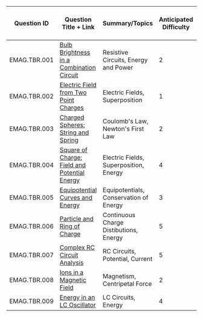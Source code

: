 | Question ID | Question Title + Link | Summary/Topics | Anticipated Difficulty | Scoring Rubric Link | Solved Out Copy Link | Applicable to P2? |
| --- | --- | --- | --- | --- | --- | --- |
| EMAG.TBR.001 | [Bulb Brightness in a Combination Circuit](https://docs.google.com/document/d/1qmPrjoFeeFfmqxZa-US5se4ny98jc1xDSIKAnxV5V2w/edit?usp=sharing) | Resistive Circuits, Energy and Power | 2 | [Scoring Guidelines](https://drive.google.com/open?id=1UIOF3xto26FKSVf6XSJ7nHoFgZ6a1W3kqN6ezBhMXp0&usp=drive_copy) | [Solutions](https://drive.google.com/open?id=1ddjXisHzYccsWR3q5EJdROqOGeVGC9vX&usp=drive_copy) | True |
| EMAG.TBR.002 | [Electric Field from Two Point Charges](https://docs.google.com/document/d/1K_DfK7Xz5xxD56rI6q-tdDMEpvORecz3i6WO8ZZxurY/edit?usp=sharing) | Electric Fields, Superposition | 1 | [Scoring Guidelines](https://drive.google.com/open?id=1Xaqo0Yrf_mVWbMnh5TSj2WNvT1KdDGYGaHX_gMUv5IM&usp=drive_copy) | [Solutions](https://drive.google.com/open?id=1gEL_fOpgIUje1umMAqeJKPw4jJszHzRo&usp=drive_copy) | True |
| EMAG.TBR.003 | [Charged Spheres: String and Spring](https://docs.google.com/document/d/1MoR9pk1Jdl4DC2o291wIHnrEGVxKLdCWZLmEIQ7xUMM/edit?usp=drive_link) | Coulomb's Law, Newton's First Law | 2 | [Scoring Guidelines](https://drive.google.com/open?id=1OlXlJxQQLL42hIbDk8-sREG_vogx9EvFd-THNHdkMLQ&usp=drive_copy) | [Solutions](https://drive.google.com/open?id=1towVKXuXDWNVLgROA67qUtMAvhCD4xz9&usp=drive_copy) | True |
| EMAG.TBR.004 | [Square of Charge: Field and Potential Energy](https://docs.google.com/document/d/1bOn0qZhD6n_VtQOK51alI_ZP4mWMVbuFaVSyL-Ci7HI/edit?usp=sharing) | Electric Fields, Superposition, Energy | 4 | [Scoring Guidelines](https://drive.google.com/open?id=1JCkeeJXG_QbBRrnWB75lQ9w5ce9651fjDJk4lzml2s0&usp=drive_copy) | [Solutions](https://drive.google.com/open?id=193WP-yXRwxseSh2CswFz8-g9m_7PTDiC&usp=drive_copy) | True |
| EMAG.TBR.005 | [Equipotential Curves and Energy](https://docs.google.com/document/d/1YHApLfAPimfdMcAPCjdbUCWyH50RMt5hSsG3ovW9KBQ/edit?usp=sharing) | Equipotentials, Conservation of Energy | 3 | [Scoring Guidelines](https://drive.google.com/open?id=1whsrubl87vnLngyfd00M5KyeoOVsGEAwIh2Pis4E0ds&usp=drive_copy) | [Solutions](https://drive.google.com/open?id=1GPlm5wVqZEbj0PXEbcxyCdAYA6io9U8O&usp=drive_copy) | True |
| EMAG.TBR.006 | [Particle and Ring of Charge](https://docs.google.com/document/d/1NmcMzUuPfhflqFtrpaT_06jJo44esOd3v3YpS76vXpI/edit?usp=sharing) | Continuous Charge Distibutions, Energy | 5 | [Scoring Guidelines](https://drive.google.com/open?id=1_9gLH4c-SdNGBeCzqX9oOW7K9xKIH5dZ87nkkd8NPag&usp=drive_copy) | [Solutions](https://drive.google.com/open?id=1METQ_UdINa7NyxXm276_baXypTNyePW6&usp=drive_copy) | False |
| EMAG.TBR.007 | [Complex RC Circuit Analysis](https://docs.google.com/document/d/12zZbKJIcpOsYfV2TuezUxwvgpT5pSNj6rmBT_dLDzLE/edit?usp=sharing) | RC Circuits, Potential, Current | 5 | [Scoring Guidelines](https://drive.google.com/open?id=1v0OWFeGHPWI56-pXfmo0IeuF4SHahlrpUc9IxULCGlM&usp=drive_copy) | [Solutions](https://drive.google.com/open?id=1V5kpsD-hKqh2sWehP2S2P4KlQxROMYer&usp=drive_copy) | False |
| EMAG.TBR.008 | [Ions in a Magnetic Field](https://docs.google.com/document/d/1Bj0y2WRXgH_Jr7izje3j6XIAKHblTnXmmy38OMhqvxQ/edit?usp=sharing) | Magnetism, Centripetal Force | 2 | [Scoring Guidelines](https://drive.google.com/open?id=1_OoZq0l61_xFA5aAxIuQI44jRQypdbqAzs3w2-xfm1w&usp=drive_copy) | [Solutions](https://drive.google.com/open?id=19MNWd9UAq2W3FvdkGmrJ__j0eoe5lUT2&usp=drive_copy) | True |
| EMAG.TBR.009 | [Energy in an LC Oscillator](https://docs.google.com/document/d/19M_46xJHflyeDfbo7HMk0tG9Oh9bkIB1Eq4DFbDEK8M/edit?usp=drive_link) | LC Circuits, Energy | 4 | [Scoring Guidelines](https://drive.google.com/open?id=1FPEsVHDjqk7Pp4RI_mPEmJl8VCemSq4vMmEIhmOCml8&usp=drive_copy) | [Solutions](https://drive.google.com/open?id=1lOVV-3_qp6VGJgf0Jqk1lXr6JXHKEqGi&usp=drive_copy) | False |
